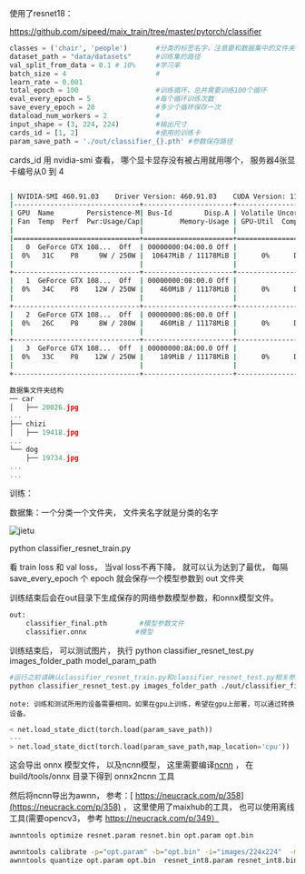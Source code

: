  

使用了resnet18：

https://github.com/sipeed/maix_train/tree/master/pytorch/classifier

~~~ python
classes = ('chair', 'people')		#分类的标签名字，注意要和数据集中的文件夹相对应
dataset_path = "data/datasets"		#训练集的路径
val_split_from_data = 0.1 # 10%		#学习率
batch_size = 4						#
learn_rate = 0.001	
total_epoch = 100					#训练循环，总共需要训练100个循环
eval_every_epoch = 5				#每个循环训练次数
save_every_epoch = 20				#多少个循环保存一次
dataload_num_workers = 2			#
input_shape = (3, 224, 224)			#输出尺寸
cards_id = [1, 2]					#使用的训练卡
param_save_path = './out/classifier_{}.pth'	#参数保存路径
~~~

cards_id 用 nvidia-smi 查看， 哪个显卡显存没有被占用就用哪个， 服务器4张显卡编号从0 到 4

~~~ bash

| NVIDIA-SMI 460.91.03    Driver Version: 460.91.03    CUDA Version: 11.2     |
|-------------------------------+----------------------+----------------------+
| GPU  Name        Persistence-M| Bus-Id        Disp.A | Volatile Uncorr. ECC |
| Fan  Temp  Perf  Pwr:Usage/Cap|         Memory-Usage | GPU-Util  Compute M. |
|                               |                      |               MIG M. |
|===============================+======================+======================|
|   0  GeForce GTX 108...  Off  | 00000000:04:00.0 Off |                  N/A |
|  0%   31C    P8     9W / 250W |  10647MiB / 11178MiB |      0%      Default |
|                               |                      |                  N/A |
+-------------------------------+----------------------+----------------------+
|   1  GeForce GTX 108...  Off  | 00000000:08:00.0 Off |                  N/A |
|  0%   34C    P8    12W / 250W |    460MiB / 11178MiB |      0%      Default |
|                               |                      |                  N/A |
+-------------------------------+----------------------+----------------------+
|   2  GeForce GTX 108...  Off  | 00000000:86:00.0 Off |                  N/A |
|  0%   26C    P8     8W / 280W |    460MiB / 11178MiB |      0%      Default |
|                               |                      |                  N/A |
+-------------------------------+----------------------+----------------------+
|   3  GeForce GTX 108...  Off  | 00000000:8A:00.0 Off |                  N/A |
|  0%   33C    P8    12W / 250W |    189MiB / 11178MiB |      0%      Default |
|                               |                      |                  N/A |
+-------------------------------+----------------------+----------------------+

~~~

~~~ c
数据集文件夹结构
── car
│   ├── 20026.jpg
...
├── chizi
│   ├── 19418.jpg
...
└── dog
    ├── 19734.jpg
...
...
~~~

训练： 

数据集：一个分类一个文件夹， 文件夹名字就是分类的名字

![jietu](/home/nihao/work/my_doc/image/jietu.png)

python classifier_resnet_train.py

看 train loss 和 val loss， 当val loss不再下降， 就可以认为达到了最优， 每隔 save_every_epoch 个 epoch 就会保存一个模型参数到 out 文件夹

训练结束后会在out目录下生成保存的网络参数模型参数，和onnx模型文件。

~~~ bash
out:
	classifier_final.pth		#模型参数文件
	classifier.onnx			   #模型
~~~

训练结束后， 可以测试图片， 执行 python classifier_resnet_test.py images_folder_path model_param_path

~~~ bash
#运行之前请确认classifier_resnet_train.py和classifier_resnet_test.py相关参数相同
python classifier_resnet_test.py images_folder_path ./out/classifier_final.pth
~~~

```note: 训练和测试所用的设备需要相同。如果在gpu上训练，希望在gpu上部署，可以通过转换设备。```

~~~ python
< net.load_state_dict(torch.load(param_save_path))
---
> net.load_state_dict(torch.load(param_save_path,map_location='cpu'))
~~~

这会导出 onnx 模型文件， 以及ncnn模型， 这里需要编译[ncnn](https://github.com/Tencent/ncnn) ， 在build/tools/onnx 目录下得到 onnx2ncnn 工具

然后将ncnn导出为awnn， 参考：[ https://neucrack.com/p/358](https://neucrack.com/p/358) ， 这里使用了maixhub的工具， 也可以使用离线工具(需要opencv3， 参考 https://neucrack.com/p/349）

~~~ bash
awnntools optimize resnet.param resnet.bin opt.param opt.bin

awnntools calibrate -p="opt.param" -b="opt.bin" -i="images/224x224"  -m="127.5, 127.5, 127.5" -n="0.0078125, 0.0078125, 0.0078125" -o="opt.table" -s="224, 224" -c="swapRB" -t=8
awnntools quantize opt.param opt.bin  resnet_int8.param resnet_int8.bin opt.table
~~~

